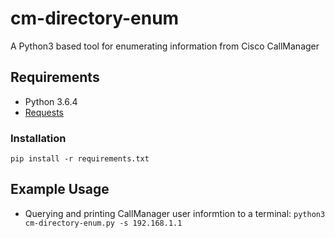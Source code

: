 # cm-directory-enum
A Python3 based tool for enumerating information from Cisco CallManager

## Requirements
* Python 3.6.4
* [Requests](http://docs.python-requests.org/en/master/)

### Installation
```pip install -r requirements.txt```

## Example Usage
* Querying and printing CallManager user informtion to a terminal: ```python3 cm-directory-enum.py -s 192.168.1.1```
